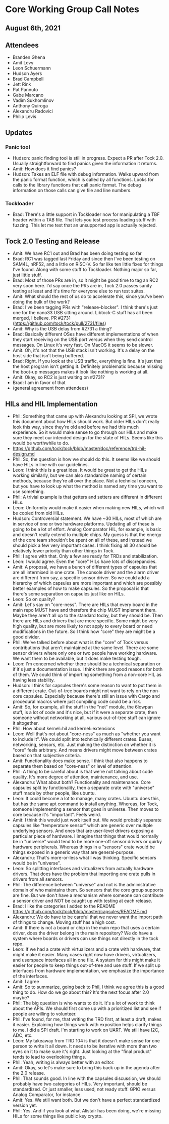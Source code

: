 # Core Working Group Call Notes
## August 6th, 2021

## Attendees
 - Branden Ghena
 - Amit Levy
 - Leon Schuermann
 - Hudson Ayers
 - Brad Campbell
 - Jett Rink
 - Pat Pannuto
 - Gabe Marcano
 - Vadim Sukhomlinov
 - Anthony Quiroga
 - Alexandru Radovici
 - Philip Levis


## Updates

### Panic tool
 * Hudson: panic finding tool is still in progress. Expect a PR after Tock 2.0. Usually straightforward to find panics given the information it returns.
 * Amit: How does it find panics?
 * Hudson: Takes an ELF file with debug information. Walks upward from the panic format function, which is called by all functions. Looks for calls to the library functions that call panic format. The debug information on those calls can give file and line numbers.

### Tockloader
 * Brad: There's a little support in Tockloader now for manipulating a TBF header within a TAB file. That lets you test process loading stuff with fuzzing. This let me test that an unsupported app is actually rejected.


## Tock 2.0 Testing and Release
 * Amit: We have RC1 out and Brad has been doing testing so far
 * Brad: RC1 was tagged last Friday and since then I've been testing on SAM4L, nRF52, and a little on RISC-V. So far like ten little fixes for things I've found. Along with some stuff to Tockloader. Nothing major so far, just little stuff.
 * Brad: Most of those PRs are in, so it might be good time to tag an RC2 very soon here. I'd say once the PRs are in, Tock 2.0 passes sanity testing at least and it's time for everyone else to run test suites.
 * Amit: What should the rest of us do to accelerate this, since you've been doing the bulk of the work?
 * Brad: I've been tagging PRs with "release-blocker". I think there's just one for the nano33 USB sitting around. Libtock-C stuff has all been merged, I believe. PR #2731 (https://github.com/tock/tock/pull/2731/files)
 * Amit: Why is the USB delay from #2731 a thing?
 * Brad: Basically different OSes have different implementations of when they start receiving on the USB port versus when they send control messages. On Linux it's very fast. On MacOS it seems to be slower.
 * Amit: Oh, it's not that the USB stack isn't working. It's a delay on the host side that isn't being buffered.
 * Brad: Right. If you look at the USB traffic, everything is fine. It's just that the host program isn't getting it. Definitely problematic because missing the boot-up messages makes it look like nothing is working at all.
 * Amit: Okay, so RC2 is just waiting on #2731?
 * Brad: I am in favor of that
 * (general agreement from attendees)


## HILs and HIL Implementation
 * Phil: Something that came up with Alexandru looking at SPI, we wrote this document about how HILs should work. But older HILs don't really look this way, since they're old and before we had this much experience. So it would make sense to go through our HILs and make sure they meet our intended design for the state of HILs. Seems like this would be worthwhile to do.
 * https://github.com/tock/tock/blob/master/doc/reference/trd-hil-design.md
 * Phil: So, the question is how we should do this. It seems like we should have HILs in line with our guidelines.
 * Leon: I think this is a great idea. It would be great to get the HILs working similarly, but we can also standardize naming of certain methods, because they're all over the place. Not a technical concern, but you have to look up what the method is named any time you want to use something.
 * Phil: A trivial example is that getters and setters are different in different HILs.
 * Leon: Uniformity would make it easier when making new HILs, which will be copied from old HILs.
 * Hudson: Controversial statement. We have ~30 HILs, most of which are in service of one or two hardware platforms. Updating all of these is going to be a lot of effort. Analog Comparator HIL, for example, is basic and doesn't really extend to multiple chips. My guess is that the energy of the core team shouldn't be spent on all of these, and instead we should pick a few very important cases. I think fixing all 30 should be relatively lower priority than other things in Tock.
 * Phil: I agree with that. Only a few are ready for TRDs and stabilization.
 * Leon: I would agree. Even the "core" HILs have lots of discrepancies.
 * Amit: A proposal, we have a bunch of different types of capsules that are all intermixed in one crate. The console driver and the alarm driver are different from say, a specific sensor driver. So we could add a hierarchy of which capsules are more important and which are possibly better examples of how to make capsules. So the proposal is that there's some separation on capsules just like on HILs.
 * Leon: So on quality?
 * Amit: Let's say on "core-ness". There are HILs that every board in the main repo MUST have and therefore the chip MUST implement them. Maybe they aren't all up to the standard today, but they should be. Then there are HILs and drivers that are more specific. Some might be very high quality, but are more likely to not apply to every board or need modifications in the future. So I think how "core" they are might be a good divider.
 * Phil: We've talked before about what is the "core" of Tock versus contributions that aren't maintained at the same level. There are some sensor drivers where only one or two people have working hardware. We want them to be available, but it does make testing tough.
 * Leon: I'm concerned whether there should be a technical separation or if it's just a documentation issue. I think there are good reasons for both of them. We could think of importing something from a non-core HIL as having less stability.
 * Hudson: I think for capsules there's some reason to want to put them in a different crate. Out-of-tree boards might not want to rely on the non-core capsules. Especially because there's still an issue with Cargo and procedural macros where just compiling code could be a risk.
 * Amit: So, for example, all the stuff in the "net" module, the 6lowpan stuff, is a lot of code and it's nice, but if it were a separate crate, then someone without networking at all, various out-of-tree stuff can ignore it altogether.
 * Phil: How about kernel::hil and kernel::extensions
 * Leon: Well that's not about "core-ness" as much as "whether you want to include it". We could split into technically different crates. Buses, networking, sensors, etc. Just making the distinction on whether it is "core" feels arbitrary. And means drivers might move between crates based on that subjective criteria.
 * Amit: Functionality does make sense. I think that also happens to separate them based on "core-ness" or level of attention.
 * Phil: A thing to be careful about is that we're not talking about code quality. It's more degree of attention, maintenance, and use.
 * Alexandru: What about both? Functionality and maintenance. Core capsules split by functionality, then a separate crate with "universe" stuff made by other people, like ubuntu.
 * Leon: It could become a lot to manage, many crates. Ubuntu does this, but has the same apt command to install anything. Whereas, for Tock, someone implementing a sensor that goes in universe. Then moves to core because it's "important". Feels weird.
 * Amit: I think this would just work itself out. We would probably separate capsules like "temperature sensor" which are generic over multiple underlying sensors. And ones that are user-level drivers exposing a particular piece of hardware. I imagine that things that would normally be in "universe" would tend to be more one-off sensor drivers or quirky hardware peripherals. Whereas things in a "sensors" crate would be things exposed in a generic way that are general-purpose.
 * Alexandru: That's more-or-less what I was thinking. Specific sensors would be in "universe".
 * Leon: So splitting interfaces and virtualizers from actually hardware drivers. That does have the problem that importing one crate pulls in drivers from all sensors.
 * Phil: The difference between "universe" and not is the administrative domain of who maintains them. So sensors that the core group supports are fine. But we don't have a mechanism where someone can contribute a sensor driver and NOT be caught up with testing at each release.
 * Brad: I like the categories I added to the README https://github.com/tock/tock/blob/master/capsules/README.md
 * Alexandru: We do have to be careful that we never want the import path of things to change. Moving stuff has a high cost.
 * Amit: If there is not a board or chip in the main repo that uses a certain driver, does the driver belong in the main repository? We do have a system where boards or drivers can use things not directly in the tock repo.
 * Leon: If we had a crate with virtualizers and a crate with hardware, that might make it easier. Many cases right now have drivers, virtualizers, and userspace interfaces all in one file. A system for this might make it easier for people to keep things out-of-tree and use stuff. If we split up interfaces from hardware implementation, we emphasize the importance of the interfaces.
 * Amit: I agree
 * Amit: So to summarize, going back to Phil, I think we agree this is a good thing to do. How do we go about this? It's the next focus after 2.0 maybe?
 * Phil: The big question is who wants to do it. It's a lot of work to think about the APIs. We should first come up with a prioritized list and see if people are willing to volunteer.
 * Phil: I've found, for me, that writing the TRD first, at least a draft, makes it easier. Explaining how things work with exposition helps clarify things to me. I did a SPI draft. I'm starting to work on UART. We still have I2C, ADC, etc.
 * Leon: My takeaway from TRD 104 is that it doesn't make sense for one person to write it all down. It needs to be iterative with more than two eyes on it to make sure it's right. Just looking at the "final product" tends to lead to overlooking things.
 * Phil: Yeah, writing is always better with an editor.
 * Amit: Okay, so let's make sure to bring this back up in the agenda after the 2.0 release.
 * Phil: That sounds good. In line with the capsules discussion, we should probably have two categories of HILs. Very important, should be standardized. Or just smaller, less used, not ready stuff. GPIO versus Analog Comparator, for instance.
 * Amit: Yes. We still want both. But we don't have a perfect standardized version yet.
 * Phil: Yes. And if you look at what Alistair has been doing, we're missing HILs for some things like public key crypto.

